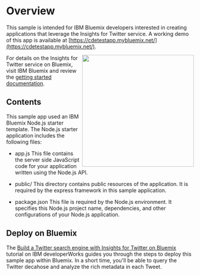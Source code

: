 # Overview
This sample is intended for IBM Bluemix developers interested in creating applications that leverage the Insights for Twitter service. A working demo of this app is available at [https://cdetestapp.mybluemix.net/](https://cdetestapp.mybluemix.net/).

<a href="url"><img src="https://github.com/rkung-ibm/sample-cdetestapp/blob/master/public/images/cdetestapp_ui.jpg" align="right" height="300"></a>


For details on the Insights for Twitter service on Bluemix, visit IBM Bluemix and review the [getting started documentation](https://console.ng.bluemix.net/docs/services/Twitter/index.html#twitter).

## Contents
This sample app used an IBM Bluemix Node.js starter template. The Node.js starter application includes the following files:

*   app.js
This file contains the server side JavaScript code for your application written using the Node.js API.

*   public/
This directory contains public resources of the application. It is required by the express framework in this sample application.

*   package.json
This file is required by the Node.js environment. It specifies this Node.js project name, dependencies, and other configurations of your Node.js application.

## Deploy on Bluemix
The [Build a Twitter search engine with Insights for Twitter on Bluemix](https://g01acxwass069.ahe.pok.ibm.com/cms/developerworks/cloud/library/cl-twitter-search-insights-bluemix-trs/index.html) tutorial on IBM developerWorks guides you through the steps to deploy this sample app within Bluemix. In a short time, you'll be able to query the Twitter decahose and analyze the rich metadata in each Tweet. 
